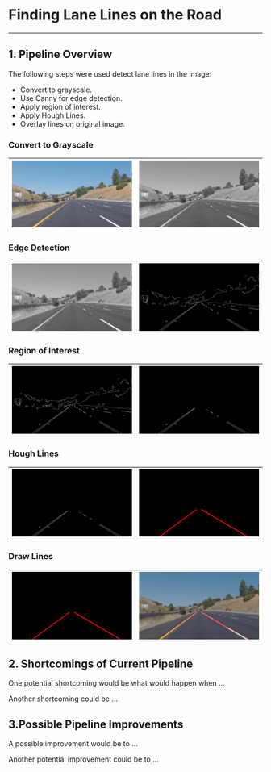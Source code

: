 # **Finding Lane Lines on the Road** 
---

## 1. Pipeline Overview

The following steps were used detect lane lines in the image:
- Convert to grayscale.
- Use Canny for edge detection.
- Apply region of interest.
- Apply Hough Lines.
- Overlay lines on original image.

### Convert to Grayscale

| ![alt text][image1] | ![alt text][image2] |
|:---:|:---:|


### Edge Detection
| ![alt text][image2] | ![alt text][image3] |
|:---:|:---:|


### Region of Interest
| ![alt text][image3] | ![alt text][image4] |
|:---:|:---:|


### Hough Lines
| ![alt text][image4] | ![alt text][image5] |
|:---:|:---:|


### Draw Lines
| ![alt text][image5] | ![alt text][image6] |
|:---:|:---:|



## 2. Shortcomings of Current Pipeline


One potential shortcoming would be what would happen when ... 

Another shortcoming could be ...




## 3.Possible Pipeline Improvements

A possible improvement would be to ...

Another potential improvement could be to ...




[//]: # (Image References)

[image1]: ./examples/original.jpg  "Original"
[image2]: ./examples/grayscale.jpg "Grayscale"
[image3]: ./examples/canny.jpg     "Canny"
[image4]: ./examples/roi.jpg       "Region of Interest"
[image5]: ./examples/houghline.jpg "Houghs Lines"
[image6]: ./examples/weighted.jpg  "Weighted Image"

